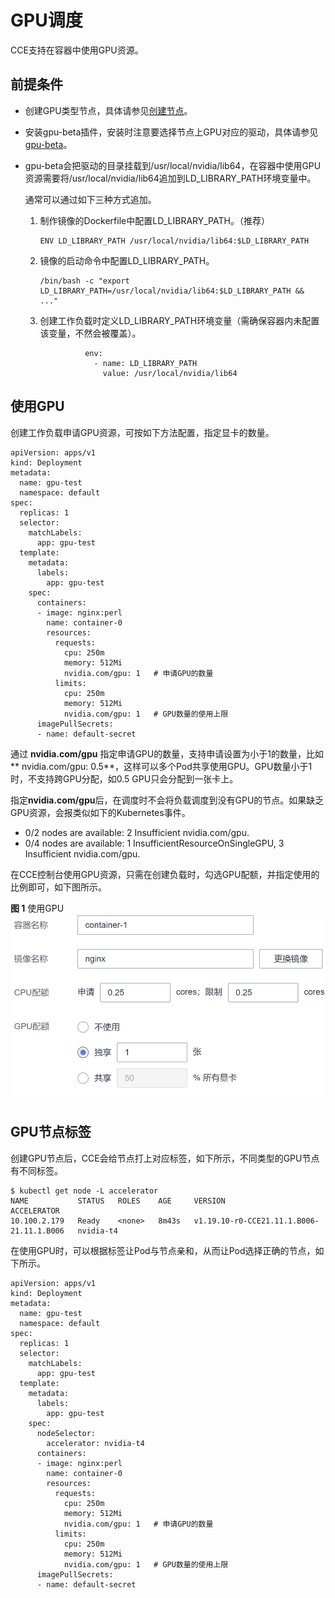 # GPU调度<a name="cce_10_0345"></a>

CCE支持在容器中使用GPU资源。

## 前提条件<a name="section18703125715210"></a>

-   创建GPU类型节点，具体请参见[创建节点](创建节点.md)。
-   安装gpu-beta插件，安装时注意要选择节点上GPU对应的驱动，具体请参见[gpu-beta](gpu-beta.md)。
-   gpu-beta会把驱动的目录挂载到/usr/local/nvidia/lib64，在容器中使用GPU资源需要将/usr/local/nvidia/lib64追加到LD\_LIBRARY\_PATH环境变量中。

    通常可以通过如下三种方式追加。

    1.  制作镜像的Dockerfile中配置LD\_LIBRARY\_PATH。（推荐）

        ```
        ENV LD_LIBRARY_PATH /usr/local/nvidia/lib64:$LD_LIBRARY_PATH
        ```

    2.  镜像的启动命令中配置LD\_LIBRARY\_PATH。

        ```
        /bin/bash -c "export LD_LIBRARY_PATH=/usr/local/nvidia/lib64:$LD_LIBRARY_PATH && ..."
        ```

    3.  创建工作负载时定义LD\_LIBRARY\_PATH环境变量（需确保容器内未配置该变量，不然会被覆盖）。

        ```
                  env:
                    - name: LD_LIBRARY_PATH
                      value: /usr/local/nvidia/lib64
        ```



## 使用GPU<a name="section17426191045420"></a>

创建工作负载申请GPU资源，可按如下方法配置，指定显卡的数量。

```
apiVersion: apps/v1
kind: Deployment
metadata:
  name: gpu-test
  namespace: default
spec:
  replicas: 1
  selector:
    matchLabels:
      app: gpu-test
  template:
    metadata:
      labels:
        app: gpu-test
    spec:
      containers:
      - image: nginx:perl
        name: container-0
        resources:
          requests:
            cpu: 250m
            memory: 512Mi
            nvidia.com/gpu: 1   # 申请GPU的数量
          limits:
            cpu: 250m
            memory: 512Mi
            nvidia.com/gpu: 1   # GPU数量的使用上限
      imagePullSecrets:
      - name: default-secret
```

通过  **nvidia.com/gpu**  指定申请GPU的数量，支持申请设置为小于1的数量，比如** nvidia.com/gpu: 0.5**，这样可以多个Pod共享使用GPU。GPU数量小于1时，不支持跨GPU分配，如0.5 GPU只会分配到一张卡上。

指定**nvidia.com/gpu**后，在调度时不会将负载调度到没有GPU的节点。如果缺乏GPU资源，会报类似如下的Kubernetes事件。

-   0/2 nodes are available: 2 Insufficient nvidia.com/gpu.
-   0/4 nodes are available: 1 InsufficientResourceOnSingleGPU, 3 Insufficient nvidia.com/gpu.

在CCE控制台使用GPU资源，只需在创建负载时，勾选GPU配额，并指定使用的比例即可，如下图所示。

**图 1**  使用GPU<a name="fig348242715203"></a>  
![](figures/使用GPU.png "使用GPU")

## GPU节点标签<a name="section1869217223111"></a>

创建GPU节点后，CCE会给节点打上对应标签，如下所示，不同类型的GPU节点有不同标签。

```
$ kubectl get node -L accelerator
NAME           STATUS   ROLES    AGE     VERSION                                    ACCELERATOR
10.100.2.179   Ready    <none>   8m43s   v1.19.10-r0-CCE21.11.1.B006-21.11.1.B006   nvidia-t4
```

在使用GPU时，可以根据标签让Pod与节点亲和，从而让Pod选择正确的节点，如下所示。

```
apiVersion: apps/v1
kind: Deployment
metadata:
  name: gpu-test
  namespace: default
spec:
  replicas: 1
  selector:
    matchLabels:
      app: gpu-test
  template:
    metadata:
      labels:
        app: gpu-test
    spec:
      nodeSelector:
        accelerator: nvidia-t4
      containers:
      - image: nginx:perl
        name: container-0
        resources:
          requests:
            cpu: 250m
            memory: 512Mi
            nvidia.com/gpu: 1   # 申请GPU的数量
          limits:
            cpu: 250m
            memory: 512Mi
            nvidia.com/gpu: 1   # GPU数量的使用上限
      imagePullSecrets:
      - name: default-secret
```

